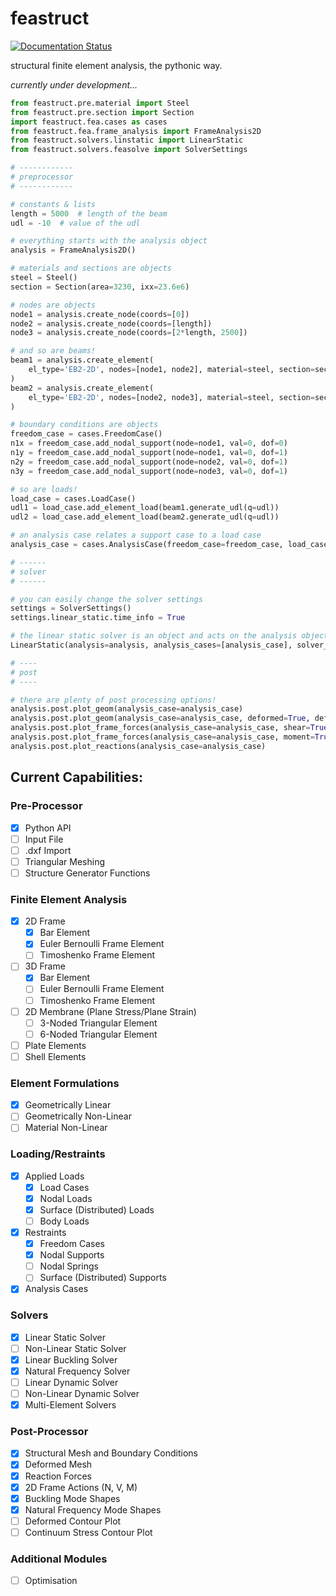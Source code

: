 # feastruct

[![Documentation Status](https://readthedocs.org/projects/feastruct/badge/?version=latest)](https://feastruct.readthedocs.io/en/latest/?badge=latest)

structural finite element analysis, the pythonic way.

*currently under development...*

```python
from feastruct.pre.material import Steel
from feastruct.pre.section import Section
import feastruct.fea.cases as cases
from feastruct.fea.frame_analysis import FrameAnalysis2D
from feastruct.solvers.linstatic import LinearStatic
from feastruct.solvers.feasolve import SolverSettings

# ------------
# preprocessor
# ------------

# constants & lists
length = 5000  # length of the beam
udl = -10  # value of the udl

# everything starts with the analysis object
analysis = FrameAnalysis2D()

# materials and sections are objects
steel = Steel()
section = Section(area=3230, ixx=23.6e6)

# nodes are objects
node1 = analysis.create_node(coords=[0])
node2 = analysis.create_node(coords=[length])
node3 = analysis.create_node(coords=[2*length, 2500])

# and so are beams!
beam1 = analysis.create_element(
    el_type='EB2-2D', nodes=[node1, node2], material=steel, section=section
)
beam2 = analysis.create_element(
    el_type='EB2-2D', nodes=[node2, node3], material=steel, section=section
)

# boundary conditions are objects
freedom_case = cases.FreedomCase()
n1x = freedom_case.add_nodal_support(node=node1, val=0, dof=0)
n1y = freedom_case.add_nodal_support(node=node1, val=0, dof=1)
n2y = freedom_case.add_nodal_support(node=node2, val=0, dof=1)
n3y = freedom_case.add_nodal_support(node=node3, val=0, dof=1)

# so are loads!
load_case = cases.LoadCase()
udl1 = load_case.add_element_load(beam1.generate_udl(q=udl))
udl2 = load_case.add_element_load(beam2.generate_udl(q=udl))

# an analysis case relates a support case to a load case
analysis_case = cases.AnalysisCase(freedom_case=freedom_case, load_case=load_case)

# ------
# solver
# ------

# you can easily change the solver settings
settings = SolverSettings()
settings.linear_static.time_info = True

# the linear static solver is an object and acts on the analysis object
LinearStatic(analysis=analysis, analysis_cases=[analysis_case], solver_settings=settings).solve()

# ----
# post
# ----

# there are plenty of post processing options!
analysis.post.plot_geom(analysis_case=analysis_case)
analysis.post.plot_geom(analysis_case=analysis_case, deformed=True, def_scale=1e2)
analysis.post.plot_frame_forces(analysis_case=analysis_case, shear=True)
analysis.post.plot_frame_forces(analysis_case=analysis_case, moment=True)
analysis.post.plot_reactions(analysis_case=analysis_case)
```

## Current Capabilities:

### Pre-Processor
- [x] Python API
- [ ] Input File
- [ ] .dxf Import
- [ ] Triangular Meshing
- [ ] Structure Generator Functions

### Finite Element Analysis
- [x] 2D Frame
  - [x] Bar Element
  - [x] Euler Bernoulli Frame Element
  - [ ] Timoshenko Frame Element
- [ ] 3D Frame
  - [x] Bar Element
  - [ ] Euler Bernoulli Frame Element
  - [ ] Timoshenko Frame Element
- [ ] 2D Membrane (Plane Stress/Plane Strain)
  - [ ] 3-Noded Triangular Element
  - [ ] 6-Noded Triangular Element
- [ ] Plate Elements
- [ ] Shell Elements

### Element Formulations
- [x] Geometrically Linear
- [ ] Geometrically Non-Linear
- [ ] Material Non-Linear

### Loading/Restraints
- [x] Applied Loads
  - [x] Load Cases
  - [x] Nodal Loads
  - [x] Surface (Distributed) Loads
  - [ ] Body Loads
- [x] Restraints
  - [x] Freedom Cases
  - [x] Nodal Supports
  - [ ] Nodal Springs
  - [ ] Surface (Distributed) Supports
- [x] Analysis Cases

### Solvers
- [x] Linear Static Solver
- [ ] Non-Linear Static Solver
- [x] Linear Buckling Solver
- [x] Natural Frequency Solver
- [ ] Linear Dynamic Solver
- [ ] Non-Linear Dynamic Solver
- [x] Multi-Element Solvers

### Post-Processor
- [x] Structural Mesh and Boundary Conditions
- [x] Deformed Mesh
- [x] Reaction Forces
- [x] 2D Frame Actions (N, V, M)
- [x] Buckling Mode Shapes
- [x] Natural Frequency Mode Shapes
- [ ] Deformed Contour Plot
- [ ] Continuum Stress Contour Plot

### Additional Modules
- [ ] Optimisation
